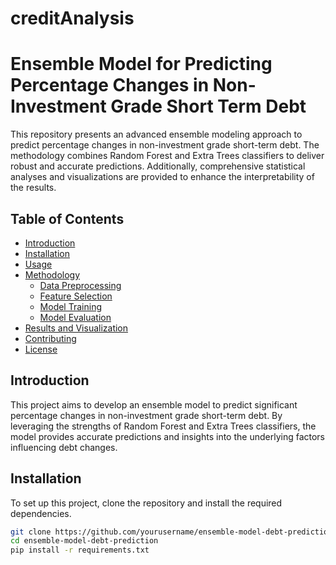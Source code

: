 # creditAnalysis

# Ensemble Model for Predicting Percentage Changes in Non-Investment Grade Short Term Debt

This repository presents an advanced ensemble modeling approach to predict percentage changes in non-investment grade short-term debt. The methodology combines Random Forest and Extra Trees classifiers to deliver robust and accurate predictions. Additionally, comprehensive statistical analyses and visualizations are provided to enhance the interpretability of the results.

## Table of Contents

- [Introduction](#introduction)
- [Installation](#installation)
- [Usage](#usage)
- [Methodology](#methodology)
  - [Data Preprocessing](#data-preprocessing)
  - [Feature Selection](#feature-selection)
  - [Model Training](#model-training)
  - [Model Evaluation](#model-evaluation)
- [Results and Visualization](#results-and-visualization)
- [Contributing](#contributing)
- [License](#license)

## Introduction

This project aims to develop an ensemble model to predict significant percentage changes in non-investment grade short-term debt. By leveraging the strengths of Random Forest and Extra Trees classifiers, the model provides accurate predictions and insights into the underlying factors influencing debt changes.

## Installation

To set up this project, clone the repository and install the required dependencies.

```bash
git clone https://github.com/yourusername/ensemble-model-debt-prediction.git
cd ensemble-model-debt-prediction
pip install -r requirements.txt
